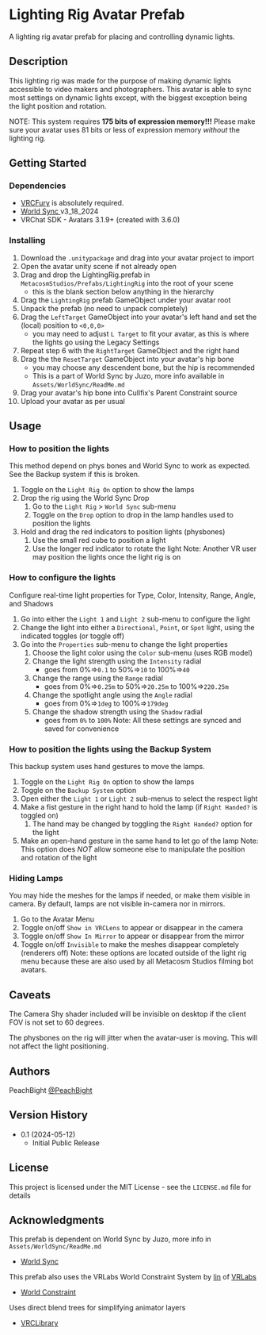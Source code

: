 # Lighting Rig Avatar Prefab

A lighting rig avatar prefab for placing and controlling dynamic lights.

## Description

This lighting rig was made for the purpose of making dynamic lights accessible to video makers and photographers.
This avatar is able to sync most settings on dynamic lights except, with the biggest exception being the light position and rotation.

NOTE: This system requires **175 bits of expression memory!!!** Please make sure your avatar uses 81 bits or less of expression memory *without* the lighting rig.

## Getting Started

### Dependencies

* [VRCFury](https://vrcfury.com/) is absolutely required.
* [World Sync ](https://github.com/JuzoVR/WorldSync) v3_18_2024
* VRChat SDK - Avatars 3.1.9+ (created with 3.6.0)

### Installing

1. Download the `.unitypackage` and drag into your avatar project to import
2. Open the avatar unity scene if not already open
3. Drag and drop the LightingRig.prefab in `MetacosmStudios/Prefabs/LightingRig` into the root of your scene 
    * this is the blank section below anything in the hierarchy
4. Drag the `LightingRig` prefab GameObject under your avatar root
5. Unpack the prefab (no need to unpack completely)
6. Drag the `LeftTarget` GameObject into your avatar's left hand and set the (local) position to `<0,0,0>`
    * you may need to adjust `L Target` to fit your avatar, as this is where the lights go using the Legacy Settings
7. Repeat step 6 with the `RightTarget` GameObject and the right hand
8. Drag the the `ResetTarget` GameObject into your avatar's hip bone
    * you may choose any descendent bone, but the hip is recommended
    * This is a part of World Sync by Juzo, more info available in `Assets/WorldSync/ReadMe.md`
9. Drag your avatar's hip bone into Cullfix's Parent Constraint source
10. Upload your avatar as per usual

## Usage

### How to position the lights
This method depend on phys bones and World Sync to work as expected. See the Backup system if this is broken.
1. Toggle on the `Light Rig On` option to show the lamps
2. Drop the rig using the World Sync Drop
    1. Go to the `Light Rig` > `World Sync` sub-menu
    2. Toggle on the `Drop` option to drop in the lamp handles used to position the lights
3. Hold and drag the red indicators to position lights (physbones)
    1. Use the small red cube to position a light
    2. Use the longer red indicator to rotate the light
Note: Another VR user may position the lights once the light rig is on

### How to configure the lights
Configure real-time light properties for Type, Color, Intensity, Range, Angle, and Shadows
1. Go into either the `Light 1` and `Light 2` sub-menu to configure the light
2. Change the light into either a `Directional`, `Point`, or `Spot` light, using the indicated toggles (or toggle off)
3. Go into the `Properties` sub-menu to change the light properties
    1. Choose the light color using the `Color` sub-menu (uses RGB model)
    2. Change the light strength using the `Intensity` radial 
        * goes from  0%=>`0.1` to 50%=>`10` to 100%=>`40`
    3. Change the range using the `Range` radial 
        * goes from  0%=>`0.25m` to 50%=>`20.25m` to 100%=>`220.25m`
    4. Change the spotlight angle using the `Angle` radial 
        * goes from  0%=>`1deg` to 100%=>`179deg`
    5. Change the shadow strength using the `Shadow` radial 
        * goes from `0%` to `100%`
Note: All these settings are synced and saved for convenience

### How to position the lights using the Backup System
This backup system uses hand gestures to move the lamps.
1. Toggle on the `Light Rig On` option to show the lamps
2. Toggle on the `Backup System` option
3. Open either the `Light 1` or `Light 2` sub-menus to select the respect light
4. Make a fist gesture in the right hand to hold the lamp (if `Right Handed?` is toggled on)
    1. The hand may be changed by toggling the `Right Handed?` option for the light
5. Make an open-hand gesture in the same hand to let go of the lamp
Note: This option does *NOT* allow someone else to manipulate the position and rotation of the light

### Hiding Lamps
You may hide the meshes for the lamps if needed, or make them visible in camera. By default, lamps are not visible in-camera nor in mirrors.
1. Go to the Avatar Menu
2. Toggle on/off `Show in VRCLens` to appear or disappear in the camera
3. Toggle on/off `Show In Mirror` to appear or disappear from the mirror
4. Toggle on/off `Invisible` to make the meshes disappear completely (renderers off)
Note: these options are located outside of the light rig menu because these are also used by all Metacosm Studios filming bot avatars.

## Caveats

The Camera Shy shader included will be invisible on desktop if the client FOV is not set to 60 degrees.

The physbones on the rig will jitter when the avatar-user is moving. This will not affect the light positioning.

## Authors

PeachBight
 [@PeachBight](https://twitter.com/PeachBight)

## Version History

* 0.1 (2024-05-12)
    * Initial Public Release

## License

This project is licensed under the MIT License - see the `LICENSE.md` file for details

## Acknowledgments

This prefab is dependent on World Sync by Juzo, more info in `Assets/WorldSync/ReadMe.md`
* [World Sync](https://github.com/JuzoVR/WorldSync)

This prefab also uses the VRLabs World Constraint System by [lin](https://github.com/oofdesu) of [VRLabs](https://github.com/VRLabs)
* [World Constraint](https://github.com/VRLabs/World-Constraint)

Uses direct blend trees for simplifying animator layers
* [VRCLibrary](https://vrclibrary.com/wiki/books/miscellaneous-avatar-knowledge/page/combining-layers-using-direct-blend-trees)
